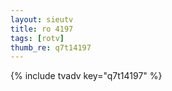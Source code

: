 ```yaml
--- 
layout: sieutv
title: ro 4197
tags: [rotv]
thumb_re: q7t14197
---
```

{% include tvadv key="q7t14197" %} 
